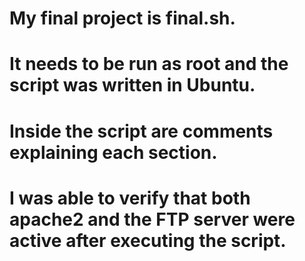 # My final project is final.sh. 
# It needs to be run as root and the script was written in Ubuntu. 
# Inside the script are comments explaining each section. 
# I was able to verify that both apache2 and the FTP server were active after executing the script.
